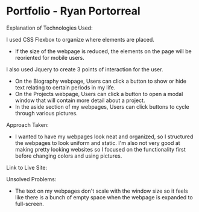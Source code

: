 # Portfolio - Ryan Portorreal 

Explanation of Technologies Used:

I used CSS Flexbox to organize where elements are placed.
- If the size of the webpage is reduced, the elements on the page will be reoriented for mobile users.

I also used Jquery to create 3 points of interaction for the user.
- On the Biography webpage, Users can click a button to show or hide text relating to certain periods in my life.
- On the Projects webpage, Users can click a button to open a modal window that will contain more detail about a project.
- In the aside section of my webpages, Users can click buttons to cycle through various pictures.

Approach Taken:
- I wanted to have my webpages look neat and organized, so I structured the webpages to look uniform and static. I'm also not very good at making pretty looking websites so I focused on the functionality first before changing colors and using pictures.

Link to Live Site:

Unsolved Problems:
- The text on my webpages don't scale with the window size so it feels like there is a bunch of empty space when the webpage is expanded to full-screen.

